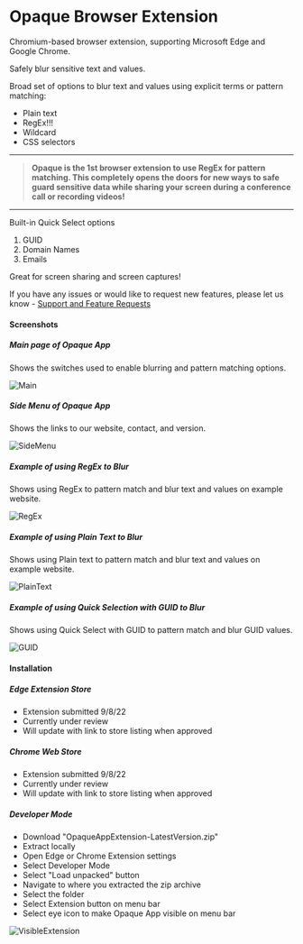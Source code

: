 # Opaque Browser Extension
Chromium-based browser extension, supporting Microsoft Edge and Google Chrome.

Safely blur sensitive text and values. 

Broad set of options to blur text and values using explicit terms or pattern matching:

- Plain text
- RegEx!!!
- Wildcard
- CSS selectors

------

> **Opaque is the 1st browser extension to use RegEx for pattern matching. This completely opens the doors for new ways to safe guard sensitive data while sharing your screen during a conference call or recording videos!**

------

Built-in Quick Select options

1. GUID
2. Domain Names
3. Emails

Great for screen sharing and screen captures!

If you have any issues or would like to request new features, please let us know - [Support and Feature Requests](https://github.com/OpaqueApp/ChromiumBrowserExtension/issues)

#### Screenshots

##### Main page of Opaque App 

Shows the switches used to enable blurring and pattern matching options.

![Main](C:\Users\paull\OneDrive\Pictures\Typora\README\Main.png)

##### Side Menu of Opaque App 

Shows the links to our website, contact, and version.

![SideMenu](C:\Users\paull\OneDrive\Pictures\Typora\README\SideMenu.png)

##### Example of using RegEx to Blur

Shows using RegEx to pattern match and blur text and values on example website.

![RegEx](C:\Users\paull\OneDrive\Pictures\Typora\README\RegEx.png)

##### Example of using Plain Text to Blur

Shows using Plain text to pattern match and blur text and values on example website.

![PlainText](C:\Users\paull\OneDrive\Pictures\Typora\README\PlainText.png)

##### Example of using Quick Selection with GUID to Blur

Shows using Quick Select with GUID to pattern match and blur GUID values.

![GUID](C:\Users\paull\OneDrive\Pictures\Typora\README\GUID.png)

#### Installation

##### Edge Extension Store

- Extension submitted 9/8/22
- Currently under review
- Will update with link to store listing when approved

##### Chrome Web Store

- Extension submitted 9/8/22
- Currently under review
- Will update with link to store listing when approved

##### Developer Mode

- Download "OpaqueAppExtension-LatestVersion.zip"
- Extract locally
- Open Edge or Chrome Extension settings
- Select Developer Mode
- Select "Load unpacked" button
- Navigate to where you extracted the zip archive
- Select the folder
- Select Extension button on menu bar
- Select eye icon to make Opaque App visible on menu bar

![VisibleExtension](C:\Users\paull\OneDrive\Pictures\Typora\README\VisibleExtension.png)
